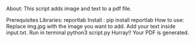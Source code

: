 About:
This script adds image and text to a pdf file.

Prerequisites
Libraries: reportlab
Install :
   pip install reportlab
How to use:
Replace img.jpg with the image you want to add.
Add your text inside input.txt.
Run in terminal
  python3 script.py
Hurray!! Your PDF is generated.
